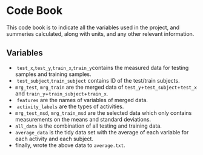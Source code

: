Code Book
===========================================================
This code book is to indicate all the variables used in the project, and summeries calculated, along with 
units, and any other relevant information.

Variables
------------------------------------------------------------
*  `test_x`,`test_y`,`train_x`,`train_y`contains the measured data for testing samples and training samples.    
*  `test_subject`,`train_subject` contains ID of the test/train subjects.    
*  `mrg_test`, `mrg_train` are the merged data of `test_y`+`test_subject`+`test_x` and 
`train_y`+`train_subject`+`train_x`.  
*  `features` are the names of variables of merged data.   
*  `activity_labels` are the types of activities.  
*  `mrg_test_msd`, `mrg_train_msd` are the selected data which only contains measurements
on the means and standard deviations.  
*  `all_data` is the combination of all testing and training data.  
*  `average_data` is the tidy data set with the average of each variable for each activity and each subject.  
*  finally, wrote the above data to `average.txt`.
